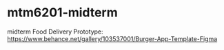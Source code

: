 # mtm6201-midterm
midterm
Food Delivery Prototype:
https://www.behance.net/gallery/103537001/Burger-App-Template-Figma 